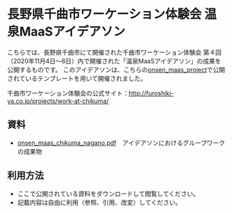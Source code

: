 # 長野県千曲市ワーケーション体験会 温泉MaaSアイデアソン
こちらでは、長野県千曲市にて開催された千曲市ワーケーション体験会 第４回（2020年11月4日〜6日）内で開催された「温泉MaaSアイデアソン」の成果を公開するものです。
このアイデアソンは、こちらの[onsen_maas_project](https://github.com/ayasehiro/onsen_maas_project)で公開されているテンプレートを用いて開催されました。

千曲市ワーケーション体験会の公式サイト：<http://furoshiki-ya.co.jp/projects/work-at-chikuma/>

## 資料
- [onsen_maas_chikuma_nagano.pdf](https://github.com/ayasehiro/onsen_maas_project/blob/main/chikuma_nagano/onsen_maas_chikuma_nagano.pdf)　アイデアソンにおけるグループワークの成果物

## 利用方法
- ここで公開されている資料をダウンロードして閲覧してください。
- 記載内容は自由に利用（参照、引用、改変）してください。
